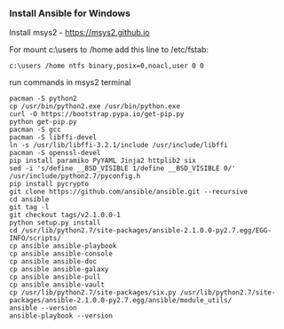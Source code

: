 ### Install Ansible for Windows

Install msys2 - https://msys2.github.io

For mount c:\users to /home add this line to /etc/fstab:

```
c:\users /home ntfs binary,posix=0,noacl,user 0 0
```

run commands in msys2 terminal

```
pacman -S python2
cp /usr/bin/python2.exe /usr/bin/python.exe
curl -O https://bootstrap.pypa.io/get-pip.py
python get-pip.py
pacman -S gcc
pacman -S libffi-devel
ln -s /usr/lib/libffi-3.2.1/include /usr/include/libffi
pacman -S openssl-devel
pip install paramiko PyYAML Jinja2 httplib2 six
sed -i 's/define __BSD_VISIBLE 1/define __BSD_VISIBLE 0/' /usr/include/python2.7/pyconfig.h
pip install pycrypto
git clone https://github.com/ansible/ansible.git --recursive
cd ansible
git tag -l
git checkout tags/v2.1.0.0-1
python setup.py install
cd /usr/lib/python2.7/site-packages/ansible-2.1.0.0-py2.7.egg/EGG-INFO/scripts/
cp ansible ansible-playbook
cp ansible ansible-console
cp ansible ansible-doc
cp ansible ansible-galaxy
cp ansible ansible-pull
cp ansible ansible-vault
cp /usr/lib/python2.7/site-packages/six.py /usr/lib/python2.7/site-packages/ansible-2.1.0.0-py2.7.egg/ansible/module_utils/
ansible --version
ansible-playbook --version
```
